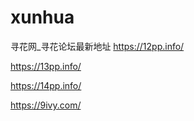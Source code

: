 # xunhua
寻花网_寻花论坛最新地址
https://12pp.info/

https://13pp.info/

https://14pp.info/

https://9ivy.com/
